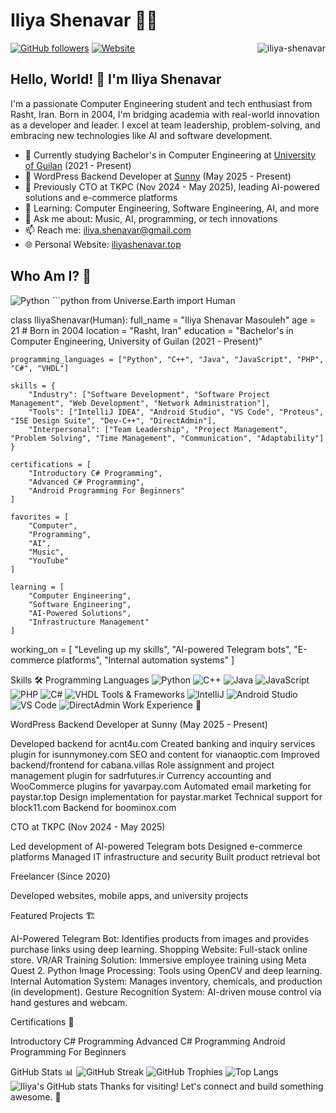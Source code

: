 # Iliya Shenavar 👨‍💻

<img align="right" src="https://komarev.com/ghpvc/?username=iliya-shenavar" alt="iliya-shenavar" />

[![GitHub followers](https://img.shields.io/github/followers/iliya-shenavar?style=social)](https://github.com/iliya-shenavar)
[![Website](https://img.shields.io/badge/Website-iliyashenavar.top-blue?style=flat&logo=google-chrome&logoColor=white)](https://iliyashenavar.top/)

## Hello, World! 👋 I'm Iliya Shenavar

I'm a passionate Computer Engineering student and tech enthusiast from Rasht, Iran. Born in 2004, I'm bridging academia with real-world innovation as a developer and leader. I excel at team leadership, problem-solving, and embracing new technologies like AI and software development.

- 🔭 Currently studying Bachelor's in Computer Engineering at [University of Guilan](https://english.guilan.ac.ir/) (2021 - Present)
- 💼 WordPress Backend Developer at [Sunny](https://isunny.ir/) (May 2025 - Present)
- 🏢 Previously CTO at TKPC (Nov 2024 - May 2025), leading AI-powered solutions and e-commerce platforms
- 🌱 Learning: Computer Engineering, Software Engineering, AI, and more
- 💬 Ask me about: Music, AI, programming, or tech innovations
- 📫 Reach me: iliya.shenavar@gmail.com
- 🌐 Personal Website: [iliyashenavar.top](https://iliyashenavar.top/)

## Who Am I? 🚀
<img src="https://img.shields.io/badge/Python-3776AB?style=for-the-badge&logo=python&logoColor=white" alt="Python">
```python
from Universe.Earth import Human

class IliyaShenavar(Human):
    full_name = "Iliya Shenavar Masouleh"
    age = 21  # Born in 2004
    location = "Rasht, Iran"
    education = "Bachelor's in Computer Engineering, University of Guilan (2021 - Present)"

    programming_languages = ["Python", "C++", "Java", "JavaScript", "PHP", "C#", "VHDL"]

    skills = {
        "Industry": ["Software Development", "Software Project Management", "Web Development", "Network Administration"],
        "Tools": ["IntelliJ IDEA", "Android Studio", "VS Code", "Proteus", "ISE Design Suite", "Dev-C++", "DirectAdmin"],
        "Interpersonal": ["Team Leadership", "Project Management", "Problem Solving", "Time Management", "Communication", "Adaptability"]
    }

    certifications = [
        "Introductory C# Programming",
        "Advanced C# Programming",
        "Android Programming For Beginners"
    ]

    favorites = [
        "Computer",
        "Programming",
        "AI",
        "Music",
        "YouTube"
    ]

    learning = [
        "Computer Engineering",
        "Software Engineering",
        "AI-Powered Solutions",
        "Infrastructure Management"
    ]

working_on = [
"Leveling up my skills",
"AI-powered Telegram bots",
"E-commerce platforms",
"Internal automation systems"
]

Skills 🛠️
Programming Languages
<img src="https://img.shields.io/badge/Python-3776AB?style=for-the-badge&logo=python&logoColor=white" alt="Python">
<img src="https://img.shields.io/badge/C++-00599C?style=for-the-badge&#x26;logo=c%2B%2B&#x26;logoColor=white" alt="C++">
<img src="https://img.shields.io/badge/Java-ED8B00?style=for-the-badge&#x26;logo=java&#x26;logoColor=white" alt="Java">
<img src="https://img.shields.io/badge/JavaScript-F7DF1E?style=for-the-badge&#x26;logo=javascript&#x26;logoColor=black" alt="JavaScript">
<img src="https://img.shields.io/badge/PHP-777BB4?style=for-the-badge&#x26;logo=php&#x26;logoColor=white" alt="PHP">
<img src="https://img.shields.io/badge/C%23-239120?style=for-the-badge&#x26;logo=c-sharp&#x26;logoColor=white" alt="C#">
<img src="https://img.shields.io/badge/VHDL-000000?style=for-the-badge&#x26;logo=vhdl&#x26;logoColor=white" alt="VHDL">
Tools & Frameworks
<img src="https://img.shields.io/badge/IntelliJ_IDEA-000000?style=for-the-badge&#x26;logo=intellij-idea&#x26;logoColor=white" alt="IntelliJ">
<img src="https://img.shields.io/badge/Android_Studio-3DDC84?style=for-the-badge&#x26;logo=android-studio&#x26;logoColor=white" alt="Android Studio">
<img src="https://img.shields.io/badge/VS_Code-0078D4?style=for-the-badge&#x26;logo=visual%20studio%20code&#x26;logoColor=white" alt="VS Code">
<img src="https://img.shields.io/badge/DirectAdmin-000000?style=for-the-badge&#x26;logo=directadmin&#x26;logoColor=white" alt="DirectAdmin">
Work Experience 💼

WordPress Backend Developer at Sunny (May 2025 - Present)

Developed backend for acnt4u.com
Created banking and inquiry services plugin for isunnymoney.com
SEO and content for vianaoptic.com
Improved backend/frontend for cabana.villas
Role assignment and project management plugin for sadrfutures.ir
Currency accounting and WooCommerce plugins for yavarpay.com
Automated email marketing for paystar.top
Design implementation for paystar.market
Technical support for block11.com
Backend for boominox.com


CTO at TKPC (Nov 2024 - May 2025)

Led development of AI-powered Telegram bots
Designed e-commerce platforms
Managed IT infrastructure and security
Built product retrieval bot


Freelancer (Since 2020)

Developed websites, mobile apps, and university projects



Featured Projects 🏗️

AI-Powered Telegram Bot: Identifies products from images and provides purchase links using deep learning.
Shopping Website: Full-stack online store.
VR/AR Training Solution: Immersive employee training using Meta Quest 2.
Python Image Processing: Tools using OpenCV and deep learning.
Internal Automation System: Manages inventory, chemicals, and production (in development).
Gesture Recognition System: AI-driven mouse control via hand gestures and webcam.

Certifications 📜

Introductory C# Programming
Advanced C# Programming
Android Programming For Beginners

GitHub Stats 📊
<img src="https://streak-stats.demolab.com/?user=iliya-shenavar&#x26;theme=tokyonight&#x26;hide_border=true&#x26;border_radius=10&#x26;background=15,0d1117,1a1b26" alt="GitHub Streak">
<img src="https://github-profile-trophy.vercel.app/?username=iliya-shenavar&#x26;theme=onedark&#x26;no-frame=true&#x26;margin-w=15&#x26;margin-h=15" alt="GitHub Trophies">
<img src="https://github-readme-stats.vercel.app/api/top-langs/?username=iliya-shenavar&#x26;hide=Vim+Script,Vim+Snippet,C&#x26;theme=tokyonight&#x26;hide_border=true&#x26;border_radius=10&#x26;bg_color=15,0d1117,1a1b26&#x26;show_icons=true&#x26;layout=compact" alt="Top Langs">
<img src="https://github-readme-stats.vercel.app/api?username=iliya-shenavar&#x26;hide=prs&#x26;custom_title=My%20Github%20Stat&#x27;s&#x26;show_icons=true&#x26;theme=tokyonight&#x26;border_radius=10&#x26;hide_border=true&#x26;bg_color=15,0d1117,1a1b26" alt="Iliya&#x27;s GitHub stats">
Thanks for visiting! Let's connect and build something awesome. 🚀
